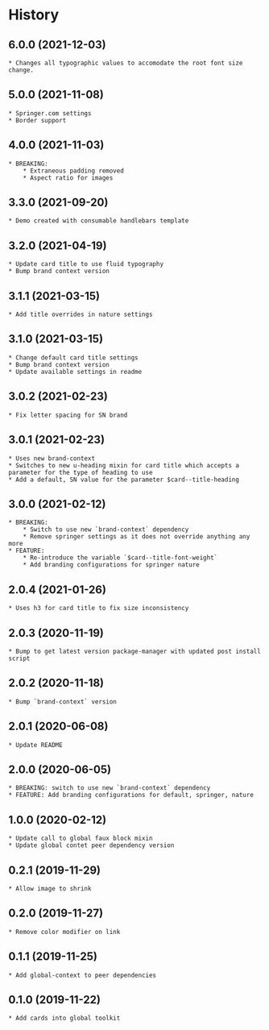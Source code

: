 # History

## 6.0.0 (2021-12-03)
    * Changes all typographic values to accomodate the root font size change.

## 5.0.0 (2021-11-08)
    * Springer.com settings
    * Border support

## 4.0.0 (2021-11-03)
    * BREAKING:
        * Extraneous padding removed
        * Aspect ratio for images

## 3.3.0 (2021-09-20)
    * Demo created with consumable handlebars template

## 3.2.0 (2021-04-19)
    * Update card title to use fluid typography
    * Bump brand context version

## 3.1.1 (2021-03-15)
    * Add title overrides in nature settings

## 3.1.0 (2021-03-15)
    * Change default card title settings
    * Bump brand context version
    * Update available settings in readme

## 3.0.2 (2021-02-23)
    * Fix letter spacing for SN brand

## 3.0.1 (2021-02-23)
    * Uses new brand-context
    * Switches to new u-heading mixin for card title which accepts a parameter for the type of heading to use
    * Add a default, SN value for the parameter $card--title-heading

## 3.0.0 (2021-02-12)
    * BREAKING:
        * Switch to use new `brand-context` dependency
        * Remove springer settings as it does not override anything any more
    * FEATURE:
        * Re-introduce the variable `$card--title-font-weight`
        * Add branding configurations for springer nature

## 2.0.4 (2021-01-26)
    * Uses h3 for card title to fix size inconsistency

## 2.0.3 (2020-11-19)
    * Bump to get latest version package-manager with updated post install script

## 2.0.2 (2020-11-18)
    * Bump `brand-context` version

## 2.0.1 (2020-06-08)
    * Update README

## 2.0.0 (2020-06-05)
    * BREAKING: switch to use new `brand-context` dependency
    * FEATURE: Add branding configurations for default, springer, nature

## 1.0.0 (2020-02-12)
    * Update call to global faux block mixin
    * Update global contet peer dependency version

## 0.2.1 (2019-11-29)
    * Allow image to shrink

## 0.2.0 (2019-11-27)
    * Remove color modifier on link

## 0.1.1 (2019-11-25)
    * Add global-context to peer dependencies

## 0.1.0 (2019-11-22)
    * Add cards into global toolkit
